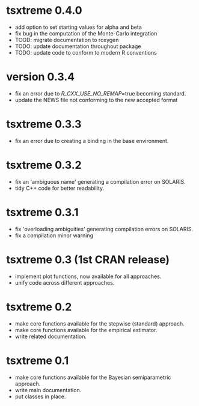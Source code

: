 # tsxtreme 0.4.0

* add option to set starting values for alpha and beta
* fix bug in the computation of the Monte-Carlo integration
* TOOD: migrate documentation to roxygen
* TODO: update documentation throughout package
* TODO: update code to conform to modern R conventions

# version 0.3.4

* fix an error due to _R_CXX_USE_NO_REMAP_=true becoming standard.
* update the NEWS file not conforming to the new accepted format

# tsxtreme 0.3.3

* fix an error due to creating a binding in the base environment.

# tsxtreme 0.3.2

* fix an 'ambiguous name' generating a compilation error on SOLARIS.
* tidy C++ code for better readability.

# tsxtreme 0.3.1

* fix 'overloading ambiguities' generating compilation errors on SOLARIS.
* fix a compilation minor warning

# tsxtreme 0.3 (1st CRAN release)

* implement plot functions, now available for all approaches.
* unify code across different approaches.

# tsxtreme 0.2

* make core functions available for the stepwise (standard) approach.
* make core functions available for the empirical estimator.
* write related documentation.

# tsxtreme 0.1

* make core functions available for the Bayesian semiparametric approach.
* write main documentation.
* put classes in place.
